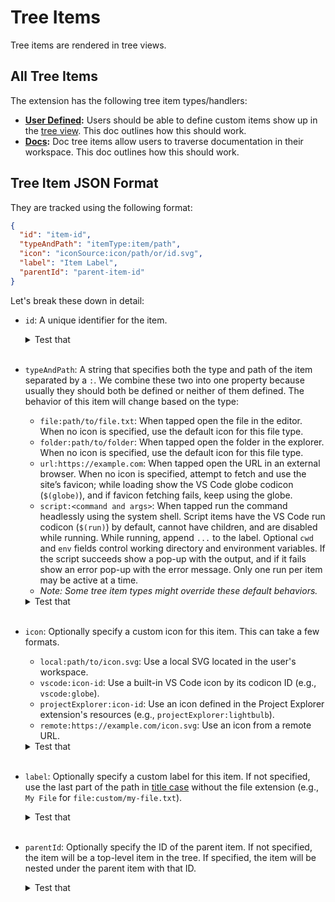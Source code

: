 # Tree Items

Tree items are rendered in tree views.

## All Tree Items

The extension has the following tree item types/handlers:

[//]: # "{ TODO: In future, autogenerate this list }"

- **[User Defined](/design_docs/tree_items/user_defined_tree_items.md):** Users should be able to define custom items show up in the [tree view](/design_docs/project_explorer.md#rendering-tree-items). This doc outlines how this should work.
- **[Docs](/design_docs/tree_items/doc_tree_items/doc_tree_items.md):** Doc tree items allow users to traverse documentation in their workspace. This doc outlines how this should work.

## Tree Item JSON Format

They are tracked using the following format:

```json
{
  "id": "item-id",
  "typeAndPath": "itemType:item/path",
  "icon": "iconSource:icon/path/or/id.svg",
  "label": "Item Label",
  "parentId": "parent-item-id"
}
```

Let's break these down in detail:

- `id`: A unique identifier for the item.
  <details>
  <summary>Test that</summary>

  - IDs are unique across all items in tree_items.json; duplicates are rejected or de-duplicated deterministically with a clear warning.
  - IDs remain stable between rebuilds when inputs are unchanged, preserving expansion and selection state.
  - Changing only labels or icons does not change ids; changing path/type may change ids per generator rules.

  [How to Test](/design_docs/vscode_extensions.md#testing)

  </details><br>

- `typeAndPath`: A string that specifies both the type and path of the item separated by a `:`. We combine these two into one property because usually they should both be defined or neither of them defined. The behavior of this item will change based on the type:

  - `file:path/to/file.txt`: When tapped open the file in the editor. When no icon is specified, use the default icon for this file type.
  - `folder:path/to/folder`: When tapped open the folder in the explorer. When no icon is specified, use the default icon for this file type.
  - `url:https://example.com`: When tapped open the URL in an external browser. When no icon is specified, attempt to fetch and use the site’s favicon; while loading show the VS Code globe codicon (`$(globe)`), and if favicon fetching fails, keep using the globe.
  - `script:<command and args>`: When tapped run the command headlessly using the system shell. Script items have the VS Code run codicon (`$(run)`) by default, cannot have children, and are disabled while running. While running, append `...` to the label. Optional `cwd` and `env` fields control working directory and environment variables. If the script succeeds show a pop-up with the output, and if it fails show an error pop-up with the error message. Only one run per item may be active at a time.
  - _Note: Some tree item types might override these default behaviors._

  <details>
  <summary>Test that</summary>

  - file: opens the file in the editor; default icon matches VS Code file icon when no custom icon is set; missing file shows error and does not create it.
  - folder: reveals the folder in the Explorer without opening an editor; default icon is the folder icon; missing folder shows warning.
  - url: opens in default external browser; shows globe while fetching favicon; if fetch fails or is slow, globe remains and UI stays responsive.
  - script: runs command headlessly; shows $(run) icon; disables item while running and appends "..." to label; shows output on success and error pop-up on failure; prevents concurrent runs per item; respects cwd and env when provided; long-running scripts can be triggered again only after completion.

  [How to Test](/design_docs/vscode_extensions.md#testing)

  </details><br>

- `icon`: Optionally specify a custom icon for this item. This can take a few formats.

  - `local:path/to/icon.svg`: Use a local SVG located in the user's workspace.
  - `vscode:icon-id`: Use a built-in VS Code icon by its codicon ID (e.g., `vscode:globe`).
  - `projectExplorer:icon-id`: Use an icon defined in the Project Explorer extension's resources (e.g., `projectExplorer:lightbulb`).
  - `remote:https://example.com/icon.svg`: Use an icon from a remote URL.

  <details>
  <summary>Test that</summary>

  - All icon sources render: local workspace files, built-in codicons, extension resources by id, and remote SVGs.
  - When remote icon fails or returns non-SVG, item falls back to the type’s default icon without breaking rendering.
  - Light/dark theme variants are respected for extension-provided icons and update immediately on theme change.
  - Invalid icon spec (unknown scheme) is ignored with a warning and default icon is used.

  [How to Test](/design_docs/vscode_extensions.md#testing)

  </details><br>

- `label`: Optionally specify a custom label for this item. If not specified, use the last part of the path in [title case](/design_docs/utils/name_casing.md#title-case) without the file extension (e.g., `My File` for `file:custom/my-file.txt`).

  <details>
  <summary>Test that</summary>

  - When label is provided, it is displayed verbatim; when omitted, label is derived from path basename in Title Case without extension.
  - Title casing follows the documented rules (including numerics and separators) from the name casing spec.
  - Empty or whitespace-only labels are treated as missing and derived from the path.

  [How to Test](/design_docs/vscode_extensions.md#testing)

  </details><br>

- `parentId`: Optionally specify the ID of the parent item. If not specified, the item will be a top-level item in the tree. If specified, the item will be nested under the parent item with that ID.
  <details>
  <summary>Test that</summary>

  - Items with parentId appear nested under the correct parent; items without parentId appear at the root.
  - Missing or invalid parentId is handled gracefully (item becomes top-level or is skipped) without breaking the tree; a warning is logged.
  - Cycles in parent relationships are detected and broken deterministically to avoid infinite loops.

  [How to Test](/design_docs/vscode_extensions.md#testing)

  </details><br>
